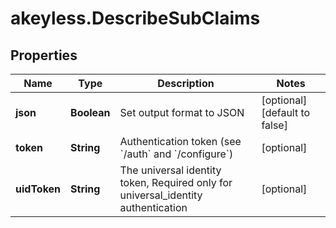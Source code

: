 # akeyless.DescribeSubClaims

## Properties

Name | Type | Description | Notes
------------ | ------------- | ------------- | -------------
**json** | **Boolean** | Set output format to JSON | [optional] [default to false]
**token** | **String** | Authentication token (see &#x60;/auth&#x60; and &#x60;/configure&#x60;) | [optional] 
**uidToken** | **String** | The universal identity token, Required only for universal_identity authentication | [optional] 


